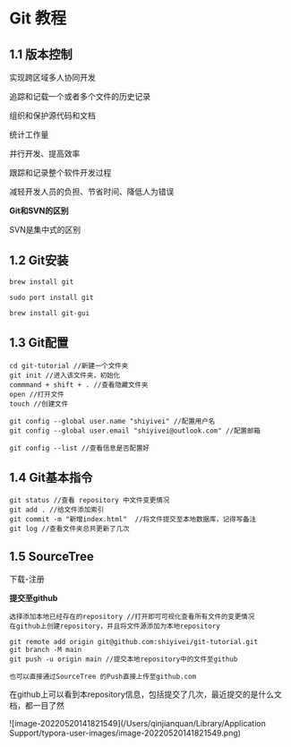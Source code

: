 # Git 教程

## 1.1 版本控制

实现跨区域多人协同开发

追踪和记载一个或者多个文件的历史记录

组织和保护源代码和文档

统计工作量

并行开发、提高效率

跟踪和记录整个软件开发过程

减轻开发人员的负担、节省时间、降低人为错误

**Git和SVN的区别**

SVN是集中式的区别

## 1.2 Git安装

```
brew install git

sudo port install git

brew install git-gui
```

## 1.3 Git配置

```
cd git-tutorial //新建一个文件夹
git init //进入该文件夹，初始化
commmand + shift + . //查看隐藏文件夹
open //打开文件
touch //创建文件
```

```
git config --global user.name "shiyivei" //配置用户名
git config --global user.email "shiyivei@outlook.com" //配置邮箱

git config --list //查看信息是否配置好
```

## 1.4 Git基本指令

```
git status //查看 repository 中文件变更情况
git add . //给文件添加索引
git commit -m "新增index.html"  //将文件提交至本地数据库，记得写备注
git log //查看文件夹总共更新了几次
```

## 1.5 SourceTree

下载-注册

**提交至github**

```
选择添加本地已经存在的repository //打开即可可视化查看所有文件的变更情况
在github上创建repository，并且将文件源添加为本地repository
```

```
git remote add origin git@github.com:shiyivei/git-tutorial.git
git branch -M main
git push -u origin main //提交本地repository中的文件至github

也可以直接通过SourceTree 的Push直接上传至github.com
```

在github上可以看到本repository信息，包括提交了几次，最近提交的是什么文档，都一目了然

![image-20220520141821549](/Users/qinjianquan/Library/Application Support/typora-user-images/image-20220520141821549.png)
